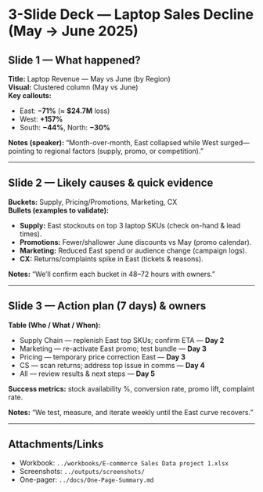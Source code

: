 # 3-Slide Deck — Laptop Sales Decline (May → June 2025)

## Slide 1 — What happened?
**Title:** Laptop Revenue — May vs June (by Region)  
**Visual:** Clustered column (May vs June)  
**Key callouts:**
- East: **−71%** (≈ **\$24.7M** loss)
- West: **+157%**
- South: **−44%**, North: **−30%**

**Notes (speaker):** “Month-over-month, East collapsed while West surged—pointing to regional factors (supply, promo, or competition).”

---

## Slide 2 — Likely causes & quick evidence
**Buckets:** Supply, Pricing/Promotions, Marketing, CX  
**Bullets (examples to validate):**
- **Supply:** East stockouts on top 3 laptop SKUs (check on-hand & lead times).
- **Promotions:** Fewer/shallower June discounts vs May (promo calendar).
- **Marketing:** Reduced East spend or audience change (campaign logs).
- **CX:** Returns/complaints spike in East (tickets & reasons).

**Notes:** “We’ll confirm each bucket in 48–72 hours with owners.”

---

## Slide 3 — Action plan (7 days) & owners
**Table (Who / What / When):**
- Supply Chain — replenish East top SKUs; confirm ETA — **Day 2**
- Marketing — re-activate East promo; test bundle — **Day 3**
- Pricing — temporary price correction East — **Day 3**
- CS — scan returns; address top issue in comms — **Day 4**
- All — review results & next steps — **Day 5**

**Success metrics:** stock availability %, conversion rate, promo lift, complaint rate.

**Notes:** “We test, measure, and iterate weekly until the East curve recovers.”

---

## Attachments/Links
- Workbook: `../workbooks/E-commerce Sales Data project 1.xlsx`
- Screenshots: `../outputs/screenshots/`
- One-pager: `../docs/One-Page-Summary.md`
